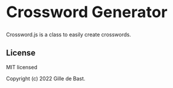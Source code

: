 <h1 style="font-size: 3em;">Crossword Generator</h1>

Crossword.js is a class to easily create crosswords.

## License
MIT licensed

Copyright (c) 2022 Gille de Bast.